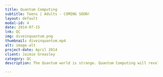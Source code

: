 ```yaml
---
title: Quantum Computing
subtitle: Teens | Adults - COMING SOON!
layout: default
modal-id: 4
date: 2014-07-15
lnk: QC
img: diveinquantum.png
thumbnail: diveinquantum.mp4
alt: image-alt
project-date: April 2014
client: Jaimie Greasley
category: QC
description: The Quantum world is strange. Quantum Computing will revolutionize the world. This is a great place to hear how and why!   

---
```

